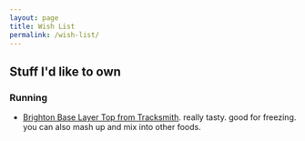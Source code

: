 ```yaml
---
layout: page
title: Wish List
permalink: /wish-list/
---
```


## Stuff I'd like to own

### Running
 - [Brighton Base Layer Top from Tracksmith](https://www.tracksmith.com/products/m-brighton-base-layer-ls?sku=MT21703EBY). really tasty. good for freezing. you can also mash up and mix into other foods.
